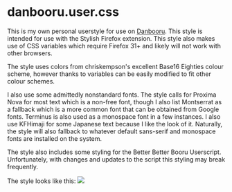 # danbooru.user.css

This is my own personal userstyle for use on [Danbooru](https://danbooru.donmai.us).
This style is intended for use with the Stylish Firefox extension.
This style also makes use of CSS variables which require Firefox 31+ and likely will not work with other browsers.

The style uses colors from chriskempson's excellent Base16 Eighties colour scheme, however thanks to variables can be easily modified to fit other colour schemes.

I also use some admittedly nonstandard fonts. The style calls for Proxima Nova for most text which is a non-free font, though I also list Montserrat as a fallback which is a more common font that can be obtained from Google fonts. Terminus is also used as a monospace font in a few instances. I also use KFHimaji for some Japanese text because I like the look of it. Naturally, the style will also fallback to whatever default sans-serif and monospace fonts are installed on the system.

The style also includes some styling for the Better Better Booru Userscript. Unfortunately, with changes and updates to the script this styling may break frequently.

The style looks like this:
![](https://i.imgur.com/kpsfbhQ.png)
